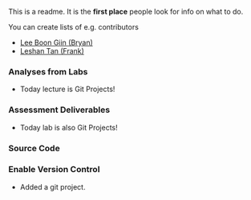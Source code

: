 This is a readme. It is the __first place__ people look for info on what to do. 

You can create lists of e.g. contributors
- [Lee Boon Giin (Bryan)](contributors/bryanlbg.md)
- [Leshan Tan (Frank)](contributors/Leshan_Tan.md)


### Analyses from Labs
- Today lecture is Git Projects!

### Assessment Deliverables
- Today lab is also Git Projects!

### Source Code

### Enable Version Control
- Added a git project.
